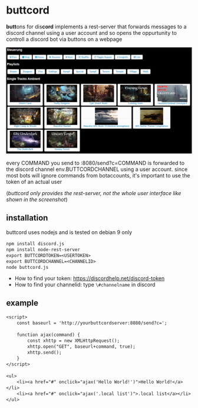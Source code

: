 # buttcord

**butt**ons for dis**cord** implements a rest-server that forwards messages to a discord channel using a user account and so opens the oppurtunity to controll a discord bot via buttons on a webpage

![img](screenshot.png?raw=true)

every COMMAND you send to :8080/send?c=COMMAND is forwarded to the discord channel env.BUTTCORDCHANNEL using a user account. since most bots will ignore commands from botaccounts, it's important to use the token of an actual user

(*buttcord only provides the rest-server, not the whole user interface like shown in the screenshot*)

## installation
buttcord uses nodejs and is tested on debian 9 only
```
npm install discord.js
npm install node-rest-server
export BUTTCORDTOKEN=<USERTOKEN>
export BUTTCORDCHANNEL=<CHANNELID>
node buttcord.js
```

* How to find your token: https://discordhelp.net/discord-token
* How to find your channelid: type `\#channelname` in discord

## example
```
<script>
    const baseurl = 'http://yourbuttcordserver:8080/send?c=';

    function ajax(command) {
        const xhttp = new XMLHttpRequest();
        xhttp.open("GET", baseurl+command, true);
        xhttp.send();
    }
</script>

<ul>
    <li><a href="#" onclick="ajax('Hello World!')">Hello World!</a></li>
    <li><a href="#" onclick="ajax('.local list')">.local list</a></li>
</ul>
```
